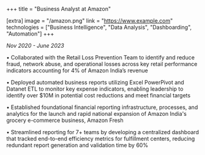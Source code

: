 +++
title = "Business Analyst at Amazon"

[extra]
image = "/amazon.png"
link = "https://www.example.com"
technologies = ["Business Intelligence", "Data Analysis", "Dashboarding", "Automation"]
+++

*Nov 2020 - June 2023*


•	Collaborated with the Retail Loss Prevention Team to identify and reduce fraud, network abuse, and operational losses across key retail performance indicators accounting for 4% of Amazon India’s revenue

•	Deployed automated business reports utilizing Excel PowerPivot and Datanet ETL to monitor key expense indicators, enabling leadership to identify over $10M in potential cost reductions and meet financial targets

•	Established foundational financial reporting infrastructure, processes, and analytics for the launch and rapid national expansion of Amazon India's grocery e-commerce business, Amazon Fresh

•	Streamlined reporting for 7+ teams by developing a centralized dashboard that tracked end-to-end efficiency metrics for fulfillment centers, reducing redundant report generation and validation time by 60%
